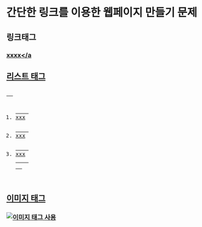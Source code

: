 # 간단한 링크를 이용한 웹페이지 만들기 문제

## 링크태그
### <a href="xxx" >xxxx</a
## 리스트 태그
###
<pre>
  <ol>
    <li>xxx</li>
    <li>xxx</li>
    <li>xxx</li>    
  </ol>
</pre>
## 이미지 태그
### <img src="xxxx.xxx" alt="이미지 태그 사용" />

